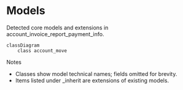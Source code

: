 # Models

Detected core models and extensions in account_invoice_report_payment_info.

```mermaid
classDiagram
    class account_move
```

Notes
- Classes show model technical names; fields omitted for brevity.
- Items listed under _inherit are extensions of existing models.
